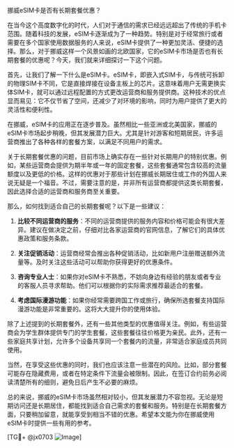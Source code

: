 挪威eSIM卡是否有长期套餐优惠？

在当今这个高度数字化的时代，人们对于通信的需求已经远远超出了传统的手机卡范围。随着科技的发展，eSIM卡逐渐成为了一种趋势。特别是对于经常旅行或者需要在多个国家使用数据服务的人来说，eSIM卡提供了一种更加灵活、便捷的选择。那么，对于挪威这样一个风景如画的北欧国家，它的eSIM卡市场是否也有长期套餐的优惠呢？今天，我们就来详细探讨一下这个问题。

首先，让我们了解一下什么是eSIM卡。eSIM卡，即嵌入式SIM卡，与传统可拆卸的物理SIM卡不同，它是直接焊接在设备主板上的芯片。这意味着用户无需更换实体SIM卡，就可以通过远程配置的方式更改运营商和服务提供商。这种技术的优点显而易见：它不仅节省了空间，还减少了对环境的影响，同时为用户提供了更大的灵活性和便利性。

在挪威，eSIM卡的应用正在逐步普及。虽然相比一些亚洲或北美国家，挪威的eSIM卡市场起步稍晚，但其发展潜力巨大。尤其是针对游客和短期居民，许多运营商推出了各种各样的套餐方案，以满足不同用户的需求。

关于长期套餐优惠的问题，目前市场上确实存在一些针对长期用户的特别优惠。例如，某些运营商会提供为期半年或一年的固定套餐，这些套餐通常包含较高的流量额度以及更低的价格。这样的优惠对于那些计划在挪威长期居住或工作的外国人来说无疑是一个福音。不过，需要注意的是，并非所有运营商都提供这类长期套餐，因此选择合适的运营商和服务商至关重要。

那么，如何找到适合自己的长期套餐呢？以下是一些建议：

1. **比较不同运营商的服务**：不同的运营商提供的服务内容和价格可能会有很大差异。建议在做决定之前，仔细对比各家运营商的官网信息，了解它们的具体优惠政策和服务条款。
   
2. **关注促销活动**：运营商经常会推出各种促销活动，比如新用户注册赠送额外流量等。及时关注这些活动可以帮助你获得更好的优惠条件。

3. **咨询专业人士**：如果你对eSIM卡不熟悉，不妨向身边有经验的朋友或者专业的客服人员寻求帮助。他们可以根据你的实际需求推荐最适合的套餐。

4. **考虑国际漫游功能**：如果你经常需要跨国工作或旅行，确保所选套餐支持国际漫游功能是非常重要的。这将大大提升你的使用体验。

除了上述提到的长期套餐外，还有一些其他类型的优惠值得关注。例如，有些运营商会为学生群体提供专门的学生套餐，这些套餐往往价格更为亲民。此外，还有一些家庭共享计划，允许多个设备共享同一个套餐内的流量，非常适合家庭成员共同使用。

当然，在享受这些优惠的同时，我们也应该注意一些潜在的风险。比如，部分套餐可能存在隐藏费用，或者在特定条件下流量会被限制。因此，在签订合约前务必阅读清楚所有的细则，避免日后产生不必要的麻烦。

总的来说，挪威的eSIM卡市场虽然相对较小，但其发展潜力不容忽视。无论是短期访问还是长期居住，都能找到适合自己需求的套餐和服务。特别是在长期套餐方面，只要稍加留意，就能享受到相当不错的优惠。希望本文能为你在挪威使用eSIM卡时提供一些有用的参考。

[TG💪+ @jx0703 ![Image](https://github.com/user-attachments/assets/dbca1d08-cadb-493c-b0ec-ad6f7a83f270)]